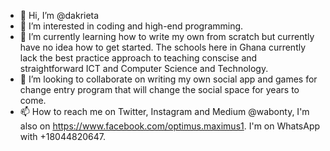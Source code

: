 - 👋 Hi, I’m @dakrieta
- 👀 I’m interested in coding and high-end programming.
- 🌱 I’m currently learning how to write my own from scratch but currently have no idea how to get started. The schools here in Ghana currently lack the best practice approach to teaching conscise and straightforward ICT and Computer Science and Technology. 
- 💞️ I’m looking to collaborate on writing my own social app and games for change entry program that will change the social space for years to come. 
- 📫 How to reach me on Twitter, Instagram and Medium @wabonty, I'm also on https://www.facebook.com/optimus.maximus1. I'm on WhatsApp with +18044820647. 

<!---
dakrieta/dakrieta is a ✨ special ✨ repository because its `README.md` (this file) appears on your GitHub profile.
You can click the Preview link to take a look at your changes.
--->
